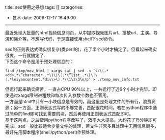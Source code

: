 title: sed使用之感想
tags: []
categories:
  - 技术
date: 2008-12-17 16:49:00
---
最近处理大批量的html视频信息网页，从中提取视频图片url、播放url、主演、导演和简介等。不想写代码，于是直接使用shell下sed命令。

sed的正则表达式确实很复杂(类perl的)，花了半个小时才搞定了。但看起来确实很爽，一行就搞定了.  
下面这个命令是用于预处理信息的：  
```
find /tmp/mov_html | xargs cat | sed -n ’s/\(.*<dd>.*\”character_.*\)\|\(.*\”list_.*\)\|\(.*leiyancontent.*div\>\).*/\1\2\3\n/p’ > ./temp_mov_info.txt
```
但运行起来确实痛苦，一直占CPU 90%以上，一共运行了近6个小时才完毕。即使通过xargs限制进程数和每次传入参数个数也不管用。  
一方面是html中只有一小块信息是有效的，而这里是处理文件的所有行，浪费资源；另一方面，正则表达式写的不够完善，匹配很花时间，若在python程序中通过简单的find即可找到需要的块，然后再使用正则表达式匹配即可。  
基于这两点，之后使用python程序改写了，效率大大提高，大约花了15分钟即可完成。sed一般比较适合少量文件的处理，若文件非常多且处理中无用信息很多，最好先用脚本程序(shell/python/perl)作预处理。